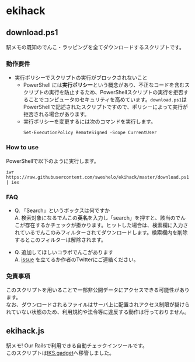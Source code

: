 # ekihack

## download.ps1
駅メモの既知のでんこ・ラッピングを全てダウンロードするスクリプトです。  

### 動作要件
- 実行ポリシーでスクリプトの実行がブロックされないこと
    - PowerShell には**実行ポリシー**という概念があり、不正なコードを含むスクリプトの実行を防止するため、PowerShellスクリプトの実行を拒否することでコンピュータのセキュリティを高めています。`download.ps1`はPowerShellで記述されたスクリプトですので、ポリシーによって実行が拒否される場合があります。
    - 実行ポリシーを変更するには次のコマンドを実行します。
        ```
        Set-ExecutionPolicy RemoteSigned -Scope CurrentUser
        ```

### How to use
PowerShellで以下のように実行します。
```
iwr https://raw.githubusercontent.com/sweshelo/ekihack/master/download.ps1 | iex
```

### FAQ

- Q. 「Search」というボックスは何ですか  
A. 検索対象になるでんこの**英名**を入力し「search」を押すと、該当のでんこが存在するかチェックが掛かります。ヒットした場合は、検索欄に入力されているでんこのみフィルターされてダウンロードします。検索欄内を削除するとこのフィルターは解除されます。  

- Q. 追加してほしいコラボでんこがあります  
A. [issue](https://github.com/sweshelo/ekihack/issues/new) を立てるか作者のTwitterにご連絡ください。

### 免責事項
このスクリプトを用いることで一部非公開データにアクセスできる可能性があります。  
なお、ダウンロードされるファイルはサーバ上に配置されアクセス制限が掛けられていない状態のため、利用規約や法令等に違反する動作は行っておりません。

## ekihack.js
駅メモ! Our Railsで利用できる自動チェックインツールです。  
このスクリプトは[IKS.gadget](https://github.com/iks-org/IKS.gadget)へ移管しました。  
